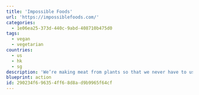 ```yaml
---
title: 'Impossible Foods'
url: 'https://impossiblefoods.com/'
categories:
  - 1e06ea25-373d-440c-9abd-408710b475d0
tags:
  - vegan
  - vegetarian
countries:
  - us
  - hk
  - sg
description: 'We’re making meat from plants so that we never have to use animals again.  Just one Impossible Burger (instead of a burger made from cows) will use 96% less land, 87% less water, and 89% fewer GHG emissions.'
blueprint: action
id: 290234f6-9635-4ff6-8d8a-d9b9965f64cf
---
```

